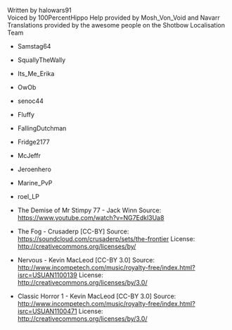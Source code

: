 Written by halowars91  
Voiced by 100PercentHippo 
Help provided by Mosh_Von_Void and Navarr  
Translations provided by the awesome people on the Shotbow Localisation Team
* Samstag64
* SquallyTheWally
* Its_Me_Erika
* OwOb
* senoc44
* Fluffy
* FallingDutchman
* Fridge2177
* McJeffr
* Jeroenhero
* Marine_PvP
* roel_LP

* The Demise of Mr Stimpy 77 - Jack Winn
	Source: https://www.youtube.com/watch?v=NG7Edkl3Ua8

* The Fog - Crusaderp [CC-BY]
	Source: https://soundcloud.com/crusaderp/sets/the-frontier
	License: http://creativecommons.org/licenses/by/
	
* Nervous - Kevin MacLeod [CC-BY 3.0]
	Source: http://www.incompetech.com/music/royalty-free/index.html?isrc=USUAN1100139
	License: http://creativecommons.org/licenses/by/3.0/

* Classic Horror 1 - Kevin MacLeod [CC-BY 3.0]
	Source: http://www.incompetech.com/music/royalty-free/index.html?isrc=USUAN1100471
	License: http://creativecommons.org/licenses/by/3.0/
